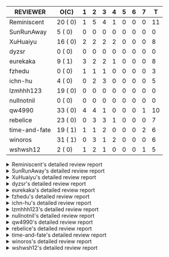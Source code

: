 |   REVIEWER    |  O(C)   | 1 | 2 | 3 | 4 | 5 | 6 | 7 | T  |
|---------------|---------|---|---|---|---|---|---|---|----|
| Reminiscent   | 20 ( 0) | 1 | 5 | 4 | 1 | 0 | 0 | 0 | 11 |
| SunRunAway    |  5 ( 0) | 0 | 0 | 0 | 0 | 0 | 0 | 0 |  0 |
| XuHuaiyu      | 16 ( 0) | 2 | 2 | 2 | 2 | 0 | 0 | 0 |  8 |
| dyzsr         |  0 ( 0) | 0 | 0 | 0 | 0 | 0 | 0 | 0 |  0 |
| eurekaka      |  9 ( 1) | 3 | 2 | 2 | 1 | 0 | 0 | 0 |  8 |
| fzhedu        |  0 ( 0) | 1 | 1 | 1 | 0 | 0 | 0 | 0 |  3 |
| ichn-hu       |  4 ( 0) | 0 | 2 | 3 | 0 | 0 | 0 | 0 |  5 |
| lzmhhh123     | 19 ( 0) | 0 | 0 | 0 | 0 | 0 | 0 | 0 |  0 |
| nullnotnil    |  0 ( 0) | 0 | 0 | 0 | 0 | 0 | 0 | 0 |  0 |
| qw4990        | 33 ( 0) | 4 | 4 | 1 | 0 | 0 | 0 | 1 | 10 |
| rebelice      | 23 ( 0) | 0 | 3 | 3 | 1 | 0 | 0 | 0 |  7 |
| time-and-fate | 19 ( 1) | 1 | 1 | 2 | 0 | 0 | 0 | 2 |  6 |
| winoros       | 31 ( 1) | 0 | 3 | 1 | 2 | 0 | 0 | 0 |  6 |
| wshwsh12      |  2 ( 0) | 1 | 2 | 1 | 0 | 0 | 0 | 1 |  5 |


<details> 
  <summary>Reminiscent's detailed review report</summary> 

## To Be Reviewed

|    REPO    |                                                                          PR                                                                           | C | LASTED |
|------------|-------------------------------------------------------------------------------------------------------------------------------------------------------|---|--------|
| tidb/25583 | [bindinfo: fix SPM doesn't work for CTE](https://github.com/pingcap/tidb/pull/25583)                                                                  |   | 46d15h |
| tidb/26261 | [util/ranger: fix wrong range calculation of prefix index when appending ranges to point ranges (#26066)](https://github.com/pingcap/tidb/pull/26261) |   | 21d21h |
| tidb/26474 | [planner: fix the unstable unit test TestTableFromMeta (#26463)](https://github.com/pingcap/tidb/pull/26474)                                          |   | 14d16h |
| tidb/26475 | [planner: fix the unstable unit test TestTableFromMeta (#26463)](https://github.com/pingcap/tidb/pull/26475)                                          |   | 14d16h |
| tidb/26476 | [planner: fix the unstable unit test TestTableFromMeta (#26463)](https://github.com/pingcap/tidb/pull/26476)                                          |   | 14d16h |
| tidb/26491 | [planner: fix the unstable test TestOrderedResultModeOnOtherOperators (#26481)](https://github.com/pingcap/tidb/pull/26491)                           |   | 13d23h |
| tidb/26492 | [planner: fix the unstable test TestOrderedResultModeOnOtherOperators (#26481)](https://github.com/pingcap/tidb/pull/26492)                           |   | 13d23h |
| tidb/26493 | [planner: fix the unstable test TestOrderedResultModeOnOtherOperators (#26481)](https://github.com/pingcap/tidb/pull/26493)                           |   | 13d23h |
| tidb/26498 | [planner: fix the unstable unit test `TestAnalyzeIncremental` (#26460)](https://github.com/pingcap/tidb/pull/26498)                                   |   | 13d20h |
| tidb/26499 | [planner: fix the unstable unit test `TestAnalyzeIncremental` (#26460)](https://github.com/pingcap/tidb/pull/26499)                                   |   | 13d20h |
| tidb/26501 | [planner: fix the unstable unit test `TestAnalyzeIncremental` (#26460)](https://github.com/pingcap/tidb/pull/26501)                                   |   | 13d20h |
| tidb/26503 | [planner: fix goroutine leak problem in some unit tests (#26500)](https://github.com/pingcap/tidb/pull/26503)                                         |   | 13d19h |
| tidb/26733 | [statistics: fix the fomula for checking outdated stats (#26728)](https://github.com/pingcap/tidb/pull/26733)                                         |   | 7d11h  |
| tidb/26734 | [statistics: fix the fomula for checking outdated stats (#26728)](https://github.com/pingcap/tidb/pull/26734)                                         |   | 7d11h  |
| tidb/26735 | [statistics: fix the fomula for checking outdated stats (#26728)](https://github.com/pingcap/tidb/pull/26735)                                         |   | 7d11h  |
| tidb/26851 | [planner: fix the unstable test case TestAnalyzeIncremental (#26848)](https://github.com/pingcap/tidb/pull/26851)                                     |   | 2d15h  |
| tidb/26852 | [planner: fix the unstable test case TestAnalyzeIncremental (#26848)](https://github.com/pingcap/tidb/pull/26852)                                     |   | 2d15h  |
| tidb/26893 | [executor: fix several analyze related unstable tests (#26875)](https://github.com/pingcap/tidb/pull/26893)                                           |   | 1d18h  |
| tidb/26911 | [planner: fix the issue that UnionScan returns wrong results in dynamic mode (#26876)](https://github.com/pingcap/tidb/pull/26911)                    |   | 23h    |
| tidb/26912 | [planner: fix the issue that UnionScan returns wrong results in dynamic mode (#26876)](https://github.com/pingcap/tidb/pull/26912)                    |   | 22h    |


## Reviewed in Last 7 Days

|      REPO      |                                                                 PR                                                                 | C | D |   R   |
|----------------|------------------------------------------------------------------------------------------------------------------------------------|---|---|-------|
| tidb/26928     | [planner: avoid unnecessary optimizer warning when sql_select_limit is set](https://github.com/pingcap/tidb/pull/26928)            |   | 1 | 0h    |
| tidb/26505     | [planner: fix goroutine leak problem in some unit tests (#26500)](https://github.com/pingcap/tidb/pull/26505)                      |   | 2 | 12d0h |
| tidb/26506     | [planner: fix goroutine leak problem in some unit tests (#26500)](https://github.com/pingcap/tidb/pull/26506)                      |   | 2 | 12d0h |
| tidb/26875     | [executor: fix several analyze related unstable tests](https://github.com/pingcap/tidb/pull/26875)                                 |   | 2 | 3h    |
| tidb-test/1256 | [mysql_test: fix CI for tidb/pull/26876](https://github.com/pingcap/tidb-test/pull/1256)                                           |   | 2 | 2h    |
| tidb/26876     | [planner: fix the issue that UnionScan returns wrong results in dynamic mode](https://github.com/pingcap/tidb/pull/26876)          |   | 2 | 2h    |
| tidb/26853     | [Revert "planner: fix the issue that UnionScan returns wrong results in dynamic mode"](https://github.com/pingcap/tidb/pull/26853) |   | 3 | 0h    |
| tidb/26848     | [planner: fix the unstable test case TestAnalyzeIncremental](https://github.com/pingcap/tidb/pull/26848)                           |   | 3 | 0h    |
| tidb/26755     | [planner: fix the issue that UnionScan returns wrong results in dynamic mode](https://github.com/pingcap/tidb/pull/26755)          |   | 3 | 3d23h |
| tidb/26839     | [planner: fix the unstable test case TestListPartitionOrderLimit](https://github.com/pingcap/tidb/pull/26839)                      |   | 3 | 0h    |
| tidb/26698     | [planner: fix prepare plan cache doesn't work for expression index.](https://github.com/pingcap/tidb/pull/26698)                   |   | 4 | 4d22h |


</details> 


<details> 
  <summary>SunRunAway's detailed review report</summary> 

## To Be Reviewed

|    REPO    |                                                       PR                                                       | C | LASTED  |
|------------|----------------------------------------------------------------------------------------------------------------|---|---------|
| tidb/19178 | [executor: Refactor probe channel](https://github.com/pingcap/tidb/pull/19178)                                 |   | 357d16h |
| tidb/19807 | [executor: parallel evaluation for hash aggregate distinct](https://github.com/pingcap/tidb/pull/19807)        |   | 335d10h |
| tidb/21834 | [planner: enhanced index range calculation plan](https://github.com/pingcap/tidb/pull/21834)                   |   | 232d18h |
| tidb/21956 | [planner/preprocessor: disallow into-outfile clause in some place](https://github.com/pingcap/tidb/pull/21956) |   | 225d23h |
| tidb/25385 | [executor: global kill 32bits (local connID part)](https://github.com/pingcap/tidb/pull/25385)                 |   | 53d10h  |


## Reviewed in Last 7 Days

| REPO | PR | C | D | R |
|------|----|---|---|---|


</details> 


<details> 
  <summary>XuHuaiyu's detailed review report</summary> 

## To Be Reviewed

|     REPO     |                                                                 PR                                                                 | C | LASTED  |
|--------------|------------------------------------------------------------------------------------------------------------------------------------|---|---------|
| docs-cn/5561 | [Add sql optimization-related docs to toc](https://github.com/pingcap/docs-cn/pull/5561)                                           |   | 164d15h |
| docs-cn/6716 | [sysvar: add doc for tidb-restricted-read-only](https://github.com/pingcap/docs-cn/pull/6716)                                      |   | 14d18h  |
| tidb/21401   | [expression: incompatibility with MySQL for ADDTIME()](https://github.com/pingcap/tidb/pull/21401)                                 |   | 248d11h |
| docs-cn/6757 | [Remove two deprecated flags](https://github.com/pingcap/docs-cn/pull/6757)                                                        |   | 7d19h   |
| tidb/26364   | [planner: unify the terms NDV and cardinality in the optimizer (#26345)](https://github.com/pingcap/tidb/pull/26364)               |   | 16d22h  |
| tidb/26566   | [expression, executor: fix type infer for greatest/leastest(datetime) (#26533)](https://github.com/pingcap/tidb/pull/26566)        |   | 10d17h  |
| tidb/26671   | [expression: Fix wrong charset and collation for case when function (#26663)](https://github.com/pingcap/tidb/pull/26671)          |   | 9d10h   |
| tidb/26672   | [expression: Fix wrong charset and collation for case when function (#26663)](https://github.com/pingcap/tidb/pull/26672)          |   | 9d10h   |
| tidb/26673   | [expression: Fix wrong charset and collation for case when function (#26663)](https://github.com/pingcap/tidb/pull/26673)          |   | 9d10h   |
| tidb/26707   | [statistics: trigger auto-analyze based on histogram row count (#24382)](https://github.com/pingcap/tidb/pull/26707)               |   | 8d16h   |
| tidb/26724   | [expression: fix float64 overflow check in plus/minus real function (#24179)](https://github.com/pingcap/tidb/pull/26724)          |   | 7d19h   |
| tidb/26725   | [expression: fix float64 overflow check in plus/minus real function (#24179)](https://github.com/pingcap/tidb/pull/26725)          |   | 7d19h   |
| tidb/26893   | [executor: fix several analyze related unstable tests (#26875)](https://github.com/pingcap/tidb/pull/26893)                        |   | 1d18h   |
| tidb/26911   | [planner: fix the issue that UnionScan returns wrong results in dynamic mode (#26876)](https://github.com/pingcap/tidb/pull/26911) |   | 23h     |
| tidb/26912   | [planner: fix the issue that UnionScan returns wrong results in dynamic mode (#26876)](https://github.com/pingcap/tidb/pull/26912) |   | 22h     |
| tidb/26925   | [expression: Push down ADDDATE(), DATE_ADD() on String, Real types (#26441)](https://github.com/pingcap/tidb/pull/26925)           |   | 18h     |


## Reviewed in Last 7 Days

|     REPO     |                                                         PR                                                          | C | D |   R   |
|--------------|---------------------------------------------------------------------------------------------------------------------|---|---|-------|
| tidb/26753   | [ executor: add some simple tests to cover unparallel HashAgg](https://github.com/pingcap/tidb/pull/26753)          |   | 1 | 5d23h |
| tidb/26922   | [executor: use more clever spilling strategy for HashAgg](https://github.com/pingcap/tidb/pull/26922)               |   | 1 | 0h    |
| docs-cn/6788 | [update doc for Oracle translate function](https://github.com/pingcap/docs-cn/pull/6788)                            |   | 2 | 1d19h |
| tidb/26545   | [planner: fix wrong type when unsigned int value union int value](https://github.com/pingcap/tidb/pull/26545)       |   | 2 | 8d22h |
| tidb/26259   | [types: fix CAST('2.0.8 X' AS DATE)](https://github.com/pingcap/tidb/pull/26259)                                    |   | 3 | 19d4h |
| tidb/26784   | [executor: fix unexpected behavior when casting invalid string to date](https://github.com/pingcap/tidb/pull/26784) |   | 3 | 1d1h  |
| docs/6053    | [update doc for Oracle translate function](https://github.com/pingcap/docs/pull/6053)                               |   | 4 | 3d23h |
| tidb/26720   | [executor: fix virtual columns in index join](https://github.com/pingcap/tidb/pull/26720)                           |   | 4 | 3d23h |


</details> 


<details> 
  <summary>dyzsr's detailed review report</summary> 

## To Be Reviewed

| REPO | PR | C | LASTED |
|------|----|---|--------|


## Reviewed in Last 7 Days

| REPO | PR | C | D | R |
|------|----|---|---|---|


</details> 


<details> 
  <summary>eurekaka's detailed review report</summary> 

## To Be Reviewed

|    REPO    |                                                                 PR                                                                  | C | LASTED  |
|------------|-------------------------------------------------------------------------------------------------------------------------------------|---|---------|
| tidb/22416 | [core: fix subQuery at projection in only_full_group](https://github.com/pingcap/tidb/pull/22416)                                   | Y | 201d11h |
| tidb/23316 | [planner: Fix rebuild range for prepared plan](https://github.com/pingcap/tidb/pull/23316)                                          |   | 143d17h |
| tidb/23373 | [executor: fix get var expr when session var is hex literal (#23241)](https://github.com/pingcap/tidb/pull/23373)                   |   | 141d19h |
| tidb/23760 | [collation: fix tidb panic when compare string with collation](https://github.com/pingcap/tidb/pull/23760)                          |   | 127d13h |
| tidb/24061 | [statistics: fix some potential panic in statistics (#23988)](https://github.com/pingcap/tidb/pull/24061)                           |   | 112d13h |
| tidb/24556 | [planner: add MergeAdjacentWindow rule for cascades](https://github.com/pingcap/tidb/pull/24556)                                    |   | 86d10h  |
| tidb/25845 | [planner,executor: fix 'select ...(join on partition table) for update' panic (#21148)](https://github.com/pingcap/tidb/pull/25845) |   | 36d19h  |
| tidb/26658 | [planner: fix CTE bug when MergeJoin is used (#25514)](https://github.com/pingcap/tidb/pull/26658)                                  |   | 9d15h   |
| tidb/26734 | [statistics: fix the fomula for checking outdated stats (#26728)](https://github.com/pingcap/tidb/pull/26734)                       |   | 7d11h   |


## Reviewed in Last 7 Days

|     REPO     |                                                        PR                                                        | C | D |   R    |
|--------------|------------------------------------------------------------------------------------------------------------------|---|---|--------|
| docs-cn/6790 | [update doc for SPM](https://github.com/pingcap/docs-cn/pull/6790)                                               |   | 1 | 3d0h   |
| tidb/26930   | [planner: show binding information in explain format = 'verbose'](https://github.com/pingcap/tidb/pull/26930)    |   | 1 | 0h     |
| tidb/26015   | [planner: logically delete the bindinfo when create the new binding](https://github.com/pingcap/tidb/pull/26015) |   | 1 | 29d0h  |
| tidb/26139   | [planner,  bindinfo: support show bindings order by update_time](https://github.com/pingcap/tidb/pull/26139)     |   | 2 | 22d22h |
| tidb/26333   | [planner: ban baseline evolution feature](https://github.com/pingcap/tidb/pull/26333)                            |   | 2 | 16d0h  |
| tidb/26698   | [planner: fix prepare plan cache doesn't work for expression index.](https://github.com/pingcap/tidb/pull/26698) |   | 3 | 6d4h   |
| tidb/26340   | [bindinfo: add status vars for 'last_plan_binding_update_time'](https://github.com/pingcap/tidb/pull/26340)      |   | 3 | 15d0h  |
| tidb/26403   | [planner: add binding info for explain stmt](https://github.com/pingcap/tidb/pull/26403)                         |   | 4 | 12d4h  |


</details> 


<details> 
  <summary>fzhedu's detailed review report</summary> 

## To Be Reviewed

| REPO | PR | C | LASTED |
|------|----|---|--------|


## Reviewed in Last 7 Days

|    REPO    |                                                          PR                                                          | C | D |   R    |
|------------|----------------------------------------------------------------------------------------------------------------------|---|---|--------|
| tics/2588  | [record run_mpp_task metrics](https://github.com/pingcap/tics/pull/2588)                                             |   | 1 | 0h     |
| tics/2344  | [suport new collation in MPP](https://github.com/pingcap/tics/pull/2344)                                             |   | 2 | 27d20h |
| tidb/26789 | [planner: support Hash exchange operator when new collation is enabled.](https://github.com/pingcap/tidb/pull/26789) |   | 3 | 1d18h  |


</details> 


<details> 
  <summary>ichn-hu's detailed review report</summary> 

## To Be Reviewed

|    REPO    |                                                           PR                                                           | C | LASTED  |
|------------|------------------------------------------------------------------------------------------------------------------------|---|---------|
| tidb/20903 | [planner: fix confused and unnecessary double-projection in plans.](https://github.com/pingcap/tidb/pull/20903)        |   | 272d17h |
| tidb/22631 | [executor: refine window processor](https://github.com/pingcap/tidb/pull/22631)                                        |   | 186d23h |
| tidb/26000 | [expression: fix incompatible last_day func behavior in sql mode (#25953)](https://github.com/pingcap/tidb/pull/26000) |   | 30d15h  |
| tidb/26545 | [planner: fix wrong type when unsigned int value union int value](https://github.com/pingcap/tidb/pull/26545)          |   | 10d22h  |


## Reviewed in Last 7 Days

|    REPO    |                                                     PR                                                     | C | D |   R   |
|------------|------------------------------------------------------------------------------------------------------------|---|---|-------|
| tidb/26892 | [executor: fix data race in tryFillViewColumnType](https://github.com/pingcap/tidb/pull/26892)             |   | 2 | 2h    |
| tidb/26896 | [runtime: fix a bug of latch missing.](https://github.com/pingcap/tidb/pull/26896)                         |   | 2 | 0h    |
| tidb/26712 | [executor: migrate TestBatchInsertWithOnDuplicate to testify ](https://github.com/pingcap/tidb/pull/26712) |   | 3 | 5d18h |
| tidb/26259 | [types: fix CAST('2.0.8 X' AS DATE)](https://github.com/pingcap/tidb/pull/26259)                           |   | 3 | 19d3h |
| tidb/26826 | [telemetry: wrong skip test when apple intel or linux arm](https://github.com/pingcap/tidb/pull/26826)     |   | 3 | 0h    |


</details> 


<details> 
  <summary>lzmhhh123's detailed review report</summary> 

## To Be Reviewed

|    REPO    |                                                                                     PR                                                                                      | C | LASTED  |
|------------|-----------------------------------------------------------------------------------------------------------------------------------------------------------------------------|---|---------|
| tidb/22631 | [executor: refine window processor](https://github.com/pingcap/tidb/pull/22631)                                                                                             |   | 186d23h |
| tikv/10616 | [copr: fix Max/Min bug when comparing signed and unsigned int64 (#10167)](https://github.com/tikv/tikv/pull/10616)                                                          |   | 13d21h  |
| tidb/26005 | [expression: fix cast string like '.1a1' to decimal has no warnings information](https://github.com/pingcap/tidb/pull/26005)                                                |   | 30d13h  |
| tikv/10617 | [copr: fix Max/Min bug when comparing signed and unsigned int64 (#10167)](https://github.com/tikv/tikv/pull/10617)                                                          |   | 13d21h  |
| tidb/26152 | [types: year function can't handle some date string](https://github.com/pingcap/tidb/pull/26152)                                                                            |   | 24d14h  |
| tidb/26343 | [metrics: fix copr-cache metrics (#26339)](https://github.com/pingcap/tidb/pull/26343)                                                                                      |   | 17d17h  |
| tidb/26455 | [util: fix range building for binary literal (#23699)](https://github.com/pingcap/tidb/pull/26455)                                                                          |   | 14d20h  |
| tidb/26501 | [planner: fix the unstable unit test `TestAnalyzeIncremental` (#26460)](https://github.com/pingcap/tidb/pull/26501)                                                         |   | 13d20h  |
| tidb/26565 | [expression, executor: fix type infer for greatest/leastest(datetime) (#26533)](https://github.com/pingcap/tidb/pull/26565)                                                 |   | 10d17h  |
| tidb/26673 | [expression: Fix wrong charset and collation for case when function (#26663)](https://github.com/pingcap/tidb/pull/26673)                                                   |   | 9d10h   |
| tidb/26724 | [expression: fix float64 overflow check in plus/minus real function (#24179)](https://github.com/pingcap/tidb/pull/26724)                                                   |   | 7d19h   |
| tidb/26725 | [expression: fix float64 overflow check in plus/minus real function (#24179)](https://github.com/pingcap/tidb/pull/26725)                                                   |   | 7d19h   |
| tidb/26735 | [statistics: fix the fomula for checking outdated stats (#26728)](https://github.com/pingcap/tidb/pull/26735)                                                               |   | 7d11h   |
| tidb/26852 | [planner: fix the unstable test case TestAnalyzeIncremental (#26848)](https://github.com/pingcap/tidb/pull/26852)                                                           |   | 2d15h   |
| tidb/26904 | [executor: make NO_ZERO_IN_DATE affect the default values (#26828)](https://github.com/pingcap/tidb/pull/26904)                                                             |   | 1d6h    |
| tidb/26918 | [expression: Support mathematical functions pushdown to tiflash (#25596)](https://github.com/pingcap/tidb/pull/26918)                                                       |   | 19h     |
| tidb/26919 | [expression: Support mathematical functions pushdown to tiflash (#25596)](https://github.com/pingcap/tidb/pull/26919)                                                       |   | 19h     |
| tidb/26924 | [expression: Push down ADDDATE(), DATE_ADD() on String, Real types (#26441)](https://github.com/pingcap/tidb/pull/26924)                                                    |   | 18h     |
| tidb/26939 | [expression: Add missing pbcode for functions `InetAton/InetNtoa/Inet6Aton/Inet6Ntoa/IsIPv4/IsIPv4Compat/IsIPv4Mapped/IsIPv6`.](https://github.com/pingcap/tidb/pull/26939) |   | 13h     |


## Reviewed in Last 7 Days

| REPO | PR | C | D | R |
|------|----|---|---|---|


</details> 


<details> 
  <summary>nullnotnil's detailed review report</summary> 

## To Be Reviewed

| REPO | PR | C | LASTED |
|------|----|---|--------|


## Reviewed in Last 7 Days

| REPO | PR | C | D | R |
|------|----|---|---|---|


</details> 


<details> 
  <summary>qw4990's detailed review report</summary> 

## To Be Reviewed

|     REPO     |                                                                                       PR                                                                                        | C | LASTED  |
|--------------|---------------------------------------------------------------------------------------------------------------------------------------------------------------------------------|---|---------|
| tidb/21018   | [planner: don't push down null sensitive join conditions (#19620)](https://github.com/pingcap/tidb/pull/21018)                                                                  |   | 266d17h |
| docs-cn/5561 | [Add sql optimization-related docs to toc](https://github.com/pingcap/docs-cn/pull/5561)                                                                                        |   | 164d15h |
| tidb/23590   | [planner, table: optimize the list partition pruner for range query](https://github.com/pingcap/tidb/pull/23590)                                                                |   | 132d16h |
| tidb/24663   | [planner: include schema name when checking duplicate table aliases](https://github.com/pingcap/tidb/pull/24663)                                                                |   | 83d16h  |
| tidb/24994   | [planner: don't extract hash keys from index join's OtherConds if inl_merge_join hint exists](https://github.com/pingcap/tidb/pull/24994)                                       |   | 66d17h  |
| tidb/25693   | [planner: fix index-out-of-range error when checking only_full_group_by and make sure limit outputs no more columns than its child](https://github.com/pingcap/tidb/pull/25693) |   | 43d22h  |
| tidb/25715   | [planner: fix row count estimation for partially pushed down selections](https://github.com/pingcap/tidb/pull/25715)                                                            |   | 43d16h  |
| tidb/25806   | [planner: check filter condition in func convertToPartialTableScan (#25294)](https://github.com/pingcap/tidb/pull/25806)                                                        |   | 38d15h  |
| tidb/25845   | [planner,executor: fix 'select ...(join on partition table) for update' panic (#21148)](https://github.com/pingcap/tidb/pull/25845)                                             |   | 36d19h  |
| tidb/26015   | [planner: logically delete the bindinfo when create the new binding](https://github.com/pingcap/tidb/pull/26015)                                                                |   | 29d17h  |
| tidb/26261   | [util/ranger: fix wrong range calculation of prefix index when appending ranges to point ranges (#26066)](https://github.com/pingcap/tidb/pull/26261)                           |   | 21d21h  |
| tidb/26294   | [*: support user defined filters for baseline capture](https://github.com/pingcap/tidb/pull/26294)                                                                              |   | 20d18h  |
| tidb/26323   | [planner: use multi-layer projections for subquery selection (#8190)](https://github.com/pingcap/tidb/pull/26323)                                                               |   | 18d6h   |
| tidb/26381   | [*: Modify tidb/executor to implement plan recreator](https://github.com/pingcap/tidb/pull/26381)                                                                               |   | 16d16h  |
| tidb/26493   | [planner: fix the unstable test TestOrderedResultModeOnOtherOperators (#26481)](https://github.com/pingcap/tidb/pull/26493)                                                     |   | 13d23h  |
| tidb/26499   | [planner: fix the unstable unit test `TestAnalyzeIncremental` (#26460)](https://github.com/pingcap/tidb/pull/26499)                                                             |   | 13d20h  |
| tidb/26563   | [planner/core: fix a panic when select for update on join partition table with normal table (#26373)](https://github.com/pingcap/tidb/pull/26563)                               |   | 10d17h  |
| tidb/26631   | [executor: fix table id to partition id mapping in select lock executor (#26380)](https://github.com/pingcap/tidb/pull/26631)                                                   |   | 9d21h   |
| tidb/26658   | [planner: fix CTE bug when MergeJoin is used (#25514)](https://github.com/pingcap/tidb/pull/26658)                                                                              |   | 9d15h   |
| tidb/26672   | [expression: Fix wrong charset and collation for case when function (#26663)](https://github.com/pingcap/tidb/pull/26672)                                                       |   | 9d10h   |
| tidb/26702   | [variable, ddl: allow auto inc columns in generated columns and expression indexes (#23940)](https://github.com/pingcap/tidb/pull/26702)                                        |   | 8d17h   |
| tidb/26706   | [statistics: trigger auto-analyze based on histogram row count (#24382)](https://github.com/pingcap/tidb/pull/26706)                                                            |   | 8d16h   |
| tidb/26707   | [statistics: trigger auto-analyze based on histogram row count (#24382)](https://github.com/pingcap/tidb/pull/26707)                                                            |   | 8d16h   |
| tidb/26708   | [statistics: trigger auto-analyze based on histogram row count (#24382)](https://github.com/pingcap/tidb/pull/26708)                                                            |   | 8d16h   |
| tidb/26733   | [statistics: fix the fomula for checking outdated stats (#26728)](https://github.com/pingcap/tidb/pull/26733)                                                                   |   | 7d11h   |
| tidb/26734   | [statistics: fix the fomula for checking outdated stats (#26728)](https://github.com/pingcap/tidb/pull/26734)                                                                   |   | 7d11h   |
| tidb/26735   | [statistics: fix the fomula for checking outdated stats (#26728)](https://github.com/pingcap/tidb/pull/26735)                                                                   |   | 7d11h   |
| tidb/26851   | [planner: fix the unstable test case TestAnalyzeIncremental (#26848)](https://github.com/pingcap/tidb/pull/26851)                                                               |   | 2d15h   |
| tidb/26893   | [executor: fix several analyze related unstable tests (#26875)](https://github.com/pingcap/tidb/pull/26893)                                                                     |   | 1d18h   |
| tidb/26903   | [executor: make NO_ZERO_IN_DATE affect the default values (#26828)](https://github.com/pingcap/tidb/pull/26903)                                                                 |   | 1d6h    |
| tidb/26919   | [expression: Support mathematical functions pushdown to tiflash (#25596)](https://github.com/pingcap/tidb/pull/26919)                                                           |   | 19h     |
| tidb/26927   | [expression: support date function pushed down to tiflash (#26640)](https://github.com/pingcap/tidb/pull/26927)                                                                 |   | 18h     |
| tidb/26935   | [Revert "ddl: fix create partition table error under NO_UNSIGNED_SUBTRACTION"](https://github.com/pingcap/tidb/pull/26935)                                                      |   | 15h     |


## Reviewed in Last 7 Days

|    REPO    |                                                           PR                                                            | C | D |   R   |
|------------|-------------------------------------------------------------------------------------------------------------------------|---|---|-------|
| tidb/26930 | [planner: show binding information in explain format = 'verbose'](https://github.com/pingcap/tidb/pull/26930)           |   | 1 | 1h    |
| tidb/26928 | [planner: avoid unnecessary optimizer warning when sql_select_limit is set](https://github.com/pingcap/tidb/pull/26928) |   | 1 | 0h    |
| tidb/26748 | [planner: output skyline pruning information when executing EXPLAIN](https://github.com/pingcap/tidb/pull/26748)        |   | 1 | 6d0h  |
| tidb/26921 | [test: fix unstable test TestAnalyzeGlobalStatsWithOpts2](https://github.com/pingcap/tidb/pull/26921)                   |   | 1 | 0h    |
| tidb/26141 | [planner: directly use sql bind to generate query plan](https://github.com/pingcap/tidb/pull/26141)                     |   | 2 | 23d1h |
| tidb/26333 | [planner: ban baseline evolution feature](https://github.com/pingcap/tidb/pull/26333)                                   |   | 2 | 16d4h |
| tidb/26304 | [planner: add heuristic rules for index selection](https://github.com/pingcap/tidb/pull/26304)                          |   | 2 | 19d0h |
| tidb/26875 | [executor: fix several analyze related unstable tests](https://github.com/pingcap/tidb/pull/26875)                      |   | 2 | 1h    |
| tidb/26206 | [bindinfo: garbage collect deleted bind records](https://github.com/pingcap/tidb/pull/26206)                            |   | 3 | 21d2h |
| tidb/26502 | [statistics: improve out-of-range estimation strategy](https://github.com/pingcap/tidb/pull/26502)                      |   | 7 | 6d23h |


</details> 


<details> 
  <summary>rebelice's detailed review report</summary> 

## To Be Reviewed

|     REPO     |                                                                 PR                                                                  | C | LASTED  |
|--------------|-------------------------------------------------------------------------------------------------------------------------------------|---|---------|
| docs/5185    | [sql-statements, information-schema: add `END_TIME` field for table `ANALYZE_STATUS`](https://github.com/pingcap/docs/pull/5185)    |   | 126d17h |
| docs-cn/5916 | [sql-statements, information-schema: add `END_TIME` field for table `ANALYZE_STATUS`](https://github.com/pingcap/docs-cn/pull/5916) |   | 126d17h |
| tidb/24033   | [statistics: fix some unstable tests in global stats (#23502)](https://github.com/pingcap/tidb/pull/24033)                          |   | 113d9h  |
| tidb/24374   | [planner: filter conflict read_from_storage hints (#24313)](https://github.com/pingcap/tidb/pull/24374)                             |   | 98d19h  |
| tidb/24669   | [planner: fix "order by + num " can use a column not in select fields](https://github.com/pingcap/tidb/pull/24669)                  |   | 83d16h  |
| tidb/25214   | [planner: don't push down topn to nil table plan side](https://github.com/pingcap/tidb/pull/25214)                                  |   | 59d16h  |
| tidb/26075   | [planner: avoid alloc for paramMarker in buildValuesListOfInsert (#25996)](https://github.com/pingcap/tidb/pull/26075)              |   | 27d23h  |
| tidb/26364   | [planner: unify the terms NDV and cardinality in the optimizer (#26345)](https://github.com/pingcap/tidb/pull/26364)                |   | 16d22h  |
| tidb/26474   | [planner: fix the unstable unit test TestTableFromMeta (#26463)](https://github.com/pingcap/tidb/pull/26474)                        |   | 14d16h  |
| tidb/26475   | [planner: fix the unstable unit test TestTableFromMeta (#26463)](https://github.com/pingcap/tidb/pull/26475)                        |   | 14d16h  |
| tidb/26476   | [planner: fix the unstable unit test TestTableFromMeta (#26463)](https://github.com/pingcap/tidb/pull/26476)                        |   | 14d16h  |
| tidb/26491   | [planner: fix the unstable test TestOrderedResultModeOnOtherOperators (#26481)](https://github.com/pingcap/tidb/pull/26491)         |   | 13d23h  |
| tidb/26492   | [planner: fix the unstable test TestOrderedResultModeOnOtherOperators (#26481)](https://github.com/pingcap/tidb/pull/26492)         |   | 13d23h  |
| tidb/26493   | [planner: fix the unstable test TestOrderedResultModeOnOtherOperators (#26481)](https://github.com/pingcap/tidb/pull/26493)         |   | 13d23h  |
| tidb/26498   | [planner: fix the unstable unit test `TestAnalyzeIncremental` (#26460)](https://github.com/pingcap/tidb/pull/26498)                 |   | 13d20h  |
| tidb/26499   | [planner: fix the unstable unit test `TestAnalyzeIncremental` (#26460)](https://github.com/pingcap/tidb/pull/26499)                 |   | 13d20h  |
| tidb/26501   | [planner: fix the unstable unit test `TestAnalyzeIncremental` (#26460)](https://github.com/pingcap/tidb/pull/26501)                 |   | 13d20h  |
| tidb/26505   | [planner: fix goroutine leak problem in some unit tests (#26500)](https://github.com/pingcap/tidb/pull/26505)                       |   | 13d19h  |
| tidb/26660   | [planner: only build the same CTE once (#26454)](https://github.com/pingcap/tidb/pull/26660)                                        |   | 9d15h   |
| tidb/26851   | [planner: fix the unstable test case TestAnalyzeIncremental (#26848)](https://github.com/pingcap/tidb/pull/26851)                   |   | 2d15h   |
| tidb/26852   | [planner: fix the unstable test case TestAnalyzeIncremental (#26848)](https://github.com/pingcap/tidb/pull/26852)                   |   | 2d15h   |
| tidb/26911   | [planner: fix the issue that UnionScan returns wrong results in dynamic mode (#26876)](https://github.com/pingcap/tidb/pull/26911)  |   | 23h     |
| tidb/26912   | [planner: fix the issue that UnionScan returns wrong results in dynamic mode (#26876)](https://github.com/pingcap/tidb/pull/26912)  |   | 22h     |


## Reviewed in Last 7 Days

|      REPO      |                                                                 PR                                                                 | C | D |   R   |
|----------------|------------------------------------------------------------------------------------------------------------------------------------|---|---|-------|
| tidb/26700     | [*: Add plan recreator executor framework](https://github.com/pingcap/tidb/pull/26700)                                             |   | 2 | 7d10h |
| tidb-test/1256 | [mysql_test: fix CI for tidb/pull/26876](https://github.com/pingcap/tidb-test/pull/1256)                                           |   | 2 | 2h    |
| tidb/26876     | [planner: fix the issue that UnionScan returns wrong results in dynamic mode](https://github.com/pingcap/tidb/pull/26876)          |   | 2 | 2h    |
| tidb/26853     | [Revert "planner: fix the issue that UnionScan returns wrong results in dynamic mode"](https://github.com/pingcap/tidb/pull/26853) |   | 3 | 0h    |
| tidb/26755     | [planner: fix the issue that UnionScan returns wrong results in dynamic mode](https://github.com/pingcap/tidb/pull/26755)          |   | 3 | 3d21h |
| tidb/26826     | [telemetry: wrong skip test when apple intel or linux arm](https://github.com/pingcap/tidb/pull/26826)                             |   | 3 | 0h    |
| tidb/26502     | [statistics: improve out-of-range estimation strategy](https://github.com/pingcap/tidb/pull/26502)                                 |   | 4 | 10d1h |


</details> 


<details> 
  <summary>time-and-fate's detailed review report</summary> 

## To Be Reviewed

|    REPO    |                                                                      PR                                                                       | C | LASTED  |
|------------|-----------------------------------------------------------------------------------------------------------------------------------------------|---|---------|
| tidb/22416 | [core: fix subQuery at projection in only_full_group](https://github.com/pingcap/tidb/pull/22416)                                             | Y | 201d11h |
| tidb/24374 | [planner: filter conflict read_from_storage hints (#24313)](https://github.com/pingcap/tidb/pull/24374)                                       |   | 98d19h  |
| tidb/24539 | [statistics: dump FMSketch to KV only for partition table with dynamic prune mode (#24453)](https://github.com/pingcap/tidb/pull/24539)       |   | 86d21h  |
| tidb/24994 | [planner: don't extract hash keys from index join's OtherConds if inl_merge_join hint exists](https://github.com/pingcap/tidb/pull/24994)     |   | 66d17h  |
| tidb/25390 | [planner/core: fix `isTableAliasDuplicate`, use `schema.name` as key when table has a alias name](https://github.com/pingcap/tidb/pull/25390) |   | 52d19h  |
| tidb/26474 | [planner: fix the unstable unit test TestTableFromMeta (#26463)](https://github.com/pingcap/tidb/pull/26474)                                  |   | 14d16h  |
| tidb/26475 | [planner: fix the unstable unit test TestTableFromMeta (#26463)](https://github.com/pingcap/tidb/pull/26475)                                  |   | 14d16h  |
| tidb/26476 | [planner: fix the unstable unit test TestTableFromMeta (#26463)](https://github.com/pingcap/tidb/pull/26476)                                  |   | 14d16h  |
| tidb/26498 | [planner: fix the unstable unit test `TestAnalyzeIncremental` (#26460)](https://github.com/pingcap/tidb/pull/26498)                           |   | 13d20h  |
| tidb/26499 | [planner: fix the unstable unit test `TestAnalyzeIncremental` (#26460)](https://github.com/pingcap/tidb/pull/26499)                           |   | 13d20h  |
| tidb/26501 | [planner: fix the unstable unit test `TestAnalyzeIncremental` (#26460)](https://github.com/pingcap/tidb/pull/26501)                           |   | 13d20h  |
| tidb/26506 | [planner: fix goroutine leak problem in some unit tests (#26500)](https://github.com/pingcap/tidb/pull/26506)                                 |   | 13d19h  |
| tidb/26661 | [planner: only build the same CTE once (#26454)](https://github.com/pingcap/tidb/pull/26661)                                                  |   | 9d15h   |
| tidb/26706 | [statistics: trigger auto-analyze based on histogram row count (#24382)](https://github.com/pingcap/tidb/pull/26706)                          |   | 8d16h   |
| tidb/26707 | [statistics: trigger auto-analyze based on histogram row count (#24382)](https://github.com/pingcap/tidb/pull/26707)                          |   | 8d16h   |
| tidb/26708 | [statistics: trigger auto-analyze based on histogram row count (#24382)](https://github.com/pingcap/tidb/pull/26708)                          |   | 8d16h   |
| tidb/26851 | [planner: fix the unstable test case TestAnalyzeIncremental (#26848)](https://github.com/pingcap/tidb/pull/26851)                             |   | 2d15h   |
| tidb/26852 | [planner: fix the unstable test case TestAnalyzeIncremental (#26848)](https://github.com/pingcap/tidb/pull/26852)                             |   | 2d15h   |
| tidb/26897 | [store/copr: use a ttl duration to protect a new recovered tiflash nod…](https://github.com/pingcap/tidb/pull/26897)                          |   | 1d16h   |


## Reviewed in Last 7 Days

|     REPO     |                                                      PR                                                       | C | D |   R   |
|--------------|---------------------------------------------------------------------------------------------------------------|---|---|-------|
| tidb/26921   | [test: fix unstable test TestAnalyzeGlobalStatsWithOpts2](https://github.com/pingcap/tidb/pull/26921)         |   | 1 | 0h    |
| docs-cn/6796 | [planner: introduce 2 new variables ](https://github.com/pingcap/docs-cn/pull/6796)                           |   | 2 | 17h   |
| tidb/26848   | [planner: fix the unstable test case TestAnalyzeIncremental](https://github.com/pingcap/tidb/pull/26848)      |   | 3 | 0h    |
| tidb/26839   | [planner: fix the unstable test case TestListPartitionOrderLimit](https://github.com/pingcap/tidb/pull/26839) |   | 3 | 0h    |
| tidb/26381   | [*: Modify tidb/executor to implement plan recreator](https://github.com/pingcap/tidb/pull/26381)             |   | 7 | 10d3h |
| tidb/26700   | [*: Add plan recreator executor framework](https://github.com/pingcap/tidb/pull/26700)                        |   | 7 | 2d1h  |


</details> 


<details> 
  <summary>winoros's detailed review report</summary> 

## To Be Reviewed

|     REPO     |                                                                          PR                                                                           | C | LASTED  |
|--------------|-------------------------------------------------------------------------------------------------------------------------------------------------------|---|---------|
| tidb/20903   | [planner: fix confused and unnecessary double-projection in plans.](https://github.com/pingcap/tidb/pull/20903)                                       |   | 272d17h |
| docs-cn/5916 | [sql-statements, information-schema: add `END_TIME` field for table `ANALYZE_STATUS`](https://github.com/pingcap/docs-cn/pull/5916)                   |   | 126d17h |
| docs/5783    | [migration: Add information about Vitess to TiDB migration](https://github.com/pingcap/docs/pull/5783)                                                |   | 52d5h   |
| tidb/21018   | [planner: don't push down null sensitive join conditions (#19620)](https://github.com/pingcap/tidb/pull/21018)                                        |   | 266d17h |
| tidb/22416   | [core: fix subQuery at projection in only_full_group](https://github.com/pingcap/tidb/pull/22416)                                                     | Y | 201d11h |
| tidb/22478   | [planner, executor: fix query partition table with global unique index get wrong result](https://github.com/pingcap/tidb/pull/22478)                  |   | 196d13h |
| tidb/23373   | [executor: fix get var expr when session var is hex literal (#23241)](https://github.com/pingcap/tidb/pull/23373)                                     |   | 141d19h |
| tidb/24138   | [planner: Add Equivalence Rules to Transform BinaryOptSubquery to ExistsSubquery](https://github.com/pingcap/tidb/pull/24138)                         |   | 108d12h |
| tidb/24663   | [planner: include schema name when checking duplicate table aliases](https://github.com/pingcap/tidb/pull/24663)                                      |   | 83d16h  |
| tidb/26015   | [planner: logically delete the bindinfo when create the new binding](https://github.com/pingcap/tidb/pull/26015)                                      |   | 29d17h  |
| tidb/26075   | [planner: avoid alloc for paramMarker in buildValuesListOfInsert (#25996)](https://github.com/pingcap/tidb/pull/26075)                                |   | 27d23h  |
| tidb/26261   | [util/ranger: fix wrong range calculation of prefix index when appending ranges to point ranges (#26066)](https://github.com/pingcap/tidb/pull/26261) |   | 21d21h  |
| tidb/26294   | [*: support user defined filters for baseline capture](https://github.com/pingcap/tidb/pull/26294)                                                    |   | 20d18h  |
| tidb/26323   | [planner: use multi-layer projections for subquery selection (#8190)](https://github.com/pingcap/tidb/pull/26323)                                     |   | 18d6h   |
| tidb/26455   | [util: fix range building for binary literal (#23699)](https://github.com/pingcap/tidb/pull/26455)                                                    |   | 14d20h  |
| tidb/26474   | [planner: fix the unstable unit test TestTableFromMeta (#26463)](https://github.com/pingcap/tidb/pull/26474)                                          |   | 14d16h  |
| tidb/26475   | [planner: fix the unstable unit test TestTableFromMeta (#26463)](https://github.com/pingcap/tidb/pull/26475)                                          |   | 14d16h  |
| tidb/26476   | [planner: fix the unstable unit test TestTableFromMeta (#26463)](https://github.com/pingcap/tidb/pull/26476)                                          |   | 14d16h  |
| tidb/26492   | [planner: fix the unstable test TestOrderedResultModeOnOtherOperators (#26481)](https://github.com/pingcap/tidb/pull/26492)                           |   | 13d23h  |
| tidb/26503   | [planner: fix goroutine leak problem in some unit tests (#26500)](https://github.com/pingcap/tidb/pull/26503)                                         |   | 13d19h  |
| tidb/26505   | [planner: fix goroutine leak problem in some unit tests (#26500)](https://github.com/pingcap/tidb/pull/26505)                                         |   | 13d19h  |
| tidb/26506   | [planner: fix goroutine leak problem in some unit tests (#26500)](https://github.com/pingcap/tidb/pull/26506)                                         |   | 13d19h  |
| tidb/26651   | [expression, executor: introduce propagateType for castDecimalAsReal](https://github.com/pingcap/tidb/pull/26651)                                     |   | 9d16h   |
| tidb/26671   | [expression: Fix wrong charset and collation for case when function (#26663)](https://github.com/pingcap/tidb/pull/26671)                             |   | 9d10h   |
| tidb/26672   | [expression: Fix wrong charset and collation for case when function (#26663)](https://github.com/pingcap/tidb/pull/26672)                             |   | 9d10h   |
| tidb/26673   | [expression: Fix wrong charset and collation for case when function (#26663)](https://github.com/pingcap/tidb/pull/26673)                             |   | 9d10h   |
| tidb/26706   | [statistics: trigger auto-analyze based on histogram row count (#24382)](https://github.com/pingcap/tidb/pull/26706)                                  |   | 8d16h   |
| tidb/26707   | [statistics: trigger auto-analyze based on histogram row count (#24382)](https://github.com/pingcap/tidb/pull/26707)                                  |   | 8d16h   |
| tidb/26708   | [statistics: trigger auto-analyze based on histogram row count (#24382)](https://github.com/pingcap/tidb/pull/26708)                                  |   | 8d16h   |
| tidb/26748   | [planner: output skyline pruning information when executing EXPLAIN](https://github.com/pingcap/tidb/pull/26748)                                      |   | 6d19h   |
| tidb/26917   | [planner: add test for heuristic index selection](https://github.com/pingcap/tidb/pull/26917)                                                         |   | 19h     |


## Reviewed in Last 7 Days

|    REPO    |                                                             PR                                                             | C | D |   R    |
|------------|----------------------------------------------------------------------------------------------------------------------------|---|---|--------|
| tidb/26304 | [planner: add heuristic rules for index selection](https://github.com/pingcap/tidb/pull/26304)                             |   | 2 | 19d1h  |
| tidb/26206 | [bindinfo: garbage collect deleted bind records](https://github.com/pingcap/tidb/pull/26206)                               |   | 2 | 21d23h |
| tidb/26139 | [planner,  bindinfo: support show bindings order by update_time](https://github.com/pingcap/tidb/pull/26139)               |   | 2 | 23d0h  |
| tidb/26829 | [expression: fix wrong EqualByExprAndID](https://github.com/pingcap/tidb/pull/26829)                                       |   | 3 | 3h     |
| tidb/25826 | [planner: steady expression index selection when having duplicate expressions](https://github.com/pingcap/tidb/pull/25826) |   | 4 | 33d18h |
| tidb/26271 | [planner: improve skyline pruning](https://github.com/pingcap/tidb/pull/26271)                                             |   | 4 | 17d22h |


</details> 


<details> 
  <summary>wshwsh12's detailed review report</summary> 

## To Be Reviewed

|    REPO    |                                                        PR                                                         | C | LASTED  |
|------------|-------------------------------------------------------------------------------------------------------------------|---|---------|
| tidb/21887 | [types: support %X %V %W formats for STR_TO_DATE()](https://github.com/pingcap/tidb/pull/21887)                   |   | 229d11h |
| tidb/26651 | [expression, executor: introduce propagateType for castDecimalAsReal](https://github.com/pingcap/tidb/pull/26651) |   | 9d16h   |


## Reviewed in Last 7 Days

|    REPO    |                                                         PR                                                          | C | D |    R    |
|------------|---------------------------------------------------------------------------------------------------------------------|---|---|---------|
| tidb/26152 | [types: year function can't handle some date string](https://github.com/pingcap/tidb/pull/26152)                    |   | 1 | 23d15h  |
| tidb/21401 | [expression: incompatibility with MySQL for ADDTIME()](https://github.com/pingcap/tidb/pull/21401)                  |   | 2 | 246d16h |
| tidb/19957 | [executor: add builtin aggregate function `json_arrayagg`](https://github.com/pingcap/tidb/pull/19957)              | Y | 2 | 326d18h |
| tidb/26784 | [executor: fix unexpected behavior when casting invalid string to date](https://github.com/pingcap/tidb/pull/26784) |   | 3 | 1d1h    |
| tidb/26726 | [expression: fix cast invalid string to datetime](https://github.com/pingcap/tidb/pull/26726)                       |   | 7 | 22h     |


</details> 

